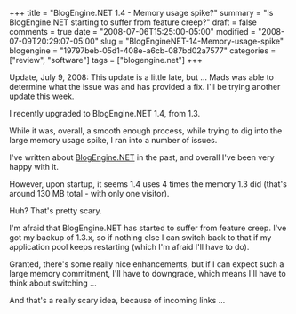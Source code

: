 +++
title = "BlogEngine.NET 1.4 - Memory usage spike?"
summary = "Is BlogEngine.NET starting to suffer from feature creep?"
draft = false
comments = true
date = "2008-07-06T15:25:00-05:00"
modified = "2008-07-09T20:29:07-05:00"
slug = "BlogEngineNET-14-Memory-usage-spike"
blogengine = "19797beb-05d1-408e-a6cb-087bd02a7577"
categories = ["review", "software"]
tags = ["blogengine.net"]
+++

<div class="note">
<p>
Update,&nbsp;July 9, 2008:&nbsp;This update is a little late, but ... Mads was able to determine what the issue was and has provided a fix. I&#39;ll be trying&nbsp;another update this week. 
</p>
</div>
<p>
I recently upgraded to BlogEngine.NET 1.4, from 1.3. 
</p>
<p>
While it was, overall, a smooth enough process, while trying to dig into the large memory usage spike, I ran into a number of issues. 
</p>
<p>
I&#39;ve written about <a href="/words/?tag=/blogengine.net">BlogEngine.NET</a> in the past, and overall I&#39;ve been very happy with it. 
</p>
<p>
However, upon startup, it seems 1.4 uses&nbsp;4 times the memory 1.3 did (that&#39;s around 130 MB total - with only one visitor). 
</p>
<p>
Huh? That&#39;s pretty scary. 
</p>
<p>
I&#39;m afraid that BlogEngine.NET has started to suffer from feature creep. I&#39;ve got my backup of 1.3.x, so if nothing else I can switch back to that if my application pool keeps restarting (which I&#39;m afraid I&#39;ll have to do). 
</p>
<p>
Granted, there&#39;s some really nice enhancements, but if I can expect such a large memory commitment, I&#39;ll have to downgrade, which means I&#39;ll have to think about switching ... 
</p>
<p>
And that&#39;s a really scary idea, because of incoming links ... 
</p>

